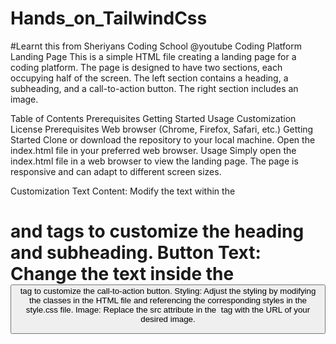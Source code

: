 # Hands_on_TailwindCss 
#Learnt this from Sheriyans Coding School @youtube
Coding Platform Landing Page
This is a simple HTML file creating a landing page for a coding platform. The page is designed to have two sections, each occupying half of the screen. The left section contains a heading, a subheading, and a call-to-action button. The right section includes an image.

Table of Contents
Prerequisites
Getting Started
Usage
Customization
License
Prerequisites
Web browser (Chrome, Firefox, Safari, etc.)
Getting Started
Clone or download the repository to your local machine.
Open the index.html file in your preferred web browser.
Usage
Simply open the index.html file in a web browser to view the landing page. The page is responsive and can adapt to different screen sizes.

Customization
Text Content: Modify the text within the <h1> and <span> tags to customize the heading and subheading.
Button Text: Change the text inside the <button> tag to customize the call-to-action button.
Styling: Adjust the styling by modifying the classes in the HTML file and referencing the corresponding styles in the style.css file.
Image: Replace the src attribute in the <img> tag with the URL of your desired image.
